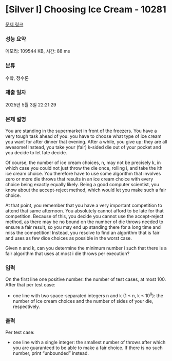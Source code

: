 # [Silver I] Choosing Ice Cream - 10281 

[문제 링크](https://www.acmicpc.net/problem/10281) 

### 성능 요약

메모리: 109544 KB, 시간: 88 ms

### 분류

수학, 정수론

### 제출 일자

2025년 5월 3일 22:21:29

### 문제 설명

<p>You are standing in the supermarket in front of the freezers. You have a very tough task ahead of you: you have to choose what type of ice cream you want for after dinner that evening. After a while, you give up: they are all awesome! Instead, you take your (fair) k-sided die out of your pocket and you decide to let fate decide.</p>

<p>Of course, the number of ice cream choices, n, may not be precisely k, in which case you could not just throw the die once, rolling i, and take the ith ice cream choice. You therefore have to use some algorithm that involves zero or more die throws that results in an ice cream choice with every choice being exactly equally likely. Being a good computer scientist, you know about the accept-reject method, which would let you make such a fair choice.</p>

<p>At that point, you remember that you have a very important competition to attend that same afternoon. You absolutely cannot afford to be late for that competition. Because of this, you decide you cannot use the accept-reject method, as there may be no bound on the number of die throws needed to ensure a fair result, so you may end up standing there for a long time and miss the competition! Instead, you resolve to find an algorithm that is fair and uses as few dice choices as possible in the worst case.</p>

<p>Given n and k, can you determine the minimum number i such that there is a fair algorithm that uses at most i die throws per execution?</p>

### 입력 

 <p>On the first line one positive number: the number of test cases, at most 100. After that per test case:</p>

<ul>
	<li>one line with two space-separated integers n and k (1 ≤ n, k ≤ 10<sup>9</sup>): the number of ice cream choices and the number of sides of your die, respectively.</li>
</ul>

### 출력 

 <p>Per test case:</p>

<ul>
	<li>one line with a single integer: the smallest number of throws after which you are guaranteed to be able to make a fair choice. If there is no such number, print “unbounded” instead.</li>
</ul>


